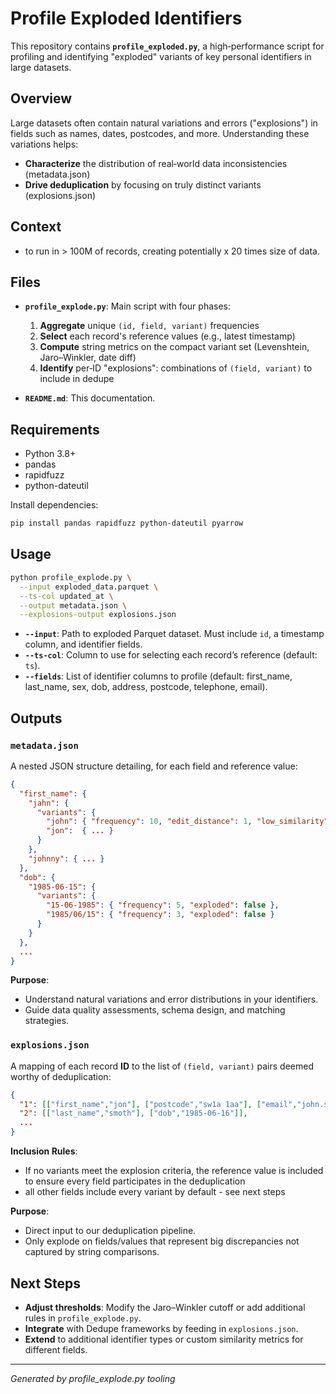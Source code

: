 # Profile Exploded Identifiers

This repository contains **`profile_exploded.py`**, a high‑performance script for profiling and identifying "exploded" variants of key personal identifiers in large datasets.

## Overview

Large datasets often contain natural variations and errors ("explosions") in fields such as names, dates, postcodes, and more. Understanding these variations helps:

* **Characterize** the distribution of real‑world data inconsistencies (metadata.json)
* **Drive deduplication** by focusing on truly distinct variants (explosions.json)

## Context

- to run in > 100M of records, creating potentially x 20 times size of data.


## Files

* **`profile_explode.py`**: Main script with four phases:

  1. **Aggregate** unique `(id, field, variant)` frequencies
  2. **Select** each record's reference values (e.g., latest timestamp)
  3. **Compute** string metrics on the compact variant set (Levenshtein, Jaro–Winkler, date diff)
  4. **Identify** per‑ID "explosions": combinations of `(field, variant)` to include in dedupe

* **`README.md`**: This documentation.

## Requirements

* Python 3.8+
* pandas
* rapidfuzz
* python-dateutil

Install dependencies:

```bash
pip install pandas rapidfuzz python-dateutil pyarrow
```

## Usage

```bash
python profile_explode.py \
  --input exploded_data.parquet \
  --ts-col updated_at \
  --output metadata.json \
  --explosions-output explosions.json
```

* **`--input`**: Path to exploded Parquet dataset. Must include `id`, a timestamp column, and identifier fields.
* **`--ts-col`**: Column to use for selecting each record’s reference (default: `ts`).
* **`--fields`**: List of identifier columns to profile (default: first\_name, last\_name, sex, dob, address, postcode, telephone, email).

## Outputs

### `metadata.json`

A nested JSON structure detailing, for each field and reference value:

```json
{
  "first_name": {
    "jahn": {
      "variants": {
        "john": { "frequency": 10, "edit_distance": 1, "low_similarity": true, "mismatch_first4": true },
        "jon":  { ... }
      }
    },
    "johnny": { ... }
  },
  "dob": {
    "1985-06-15": {
      "variants": {
        "15-06-1985": { "frequency": 5, "exploded": false },
        "1985/06/15": { "frequency": 3, "exploded": false }
      }
    }
  },
  ...
}
```

**Purpose**:

* Understand natural variations and error distributions in your identifiers.
* Guide data quality assessments, schema design, and matching strategies.

### `explosions.json`

A mapping of each record **ID** to the list of `(field, variant)` pairs deemed worthy of deduplication:

```json
{
  "1": [["first_name","jon"], ["postcode","sw1a 1aa"], ["email","john.smith@example.co.uk"]],
  "2": [["last_name","smoth"], ["dob","1985-06-16"]],
  ...
}
```
**Inclusion Rules**:

* If no variants meet the explosion criteria, the reference value is included to ensure every field participates in the deduplication
* all other fields include every variant by default - see next steps 


**Purpose**:

* Direct input to our deduplication pipeline.
* Only explode on fields/values that represent big discrepancies not captured by string comparisons.

## Next Steps

* **Adjust thresholds**: Modify the Jaro–Winkler cutoff or add additional rules in `profile_explode.py`.
* **Integrate** with Dedupe frameworks by feeding in `explosions.json`.
* **Extend** to additional identifier types or custom similarity metrics for different fields.

---

*Generated by profile\_explode.py tooling*
